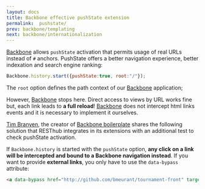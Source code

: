 ```yaml
---
layout: docs
title: Backbone effective pushState extension
permalink:  pushstate/
prev: backbone/templating
next: backbone/internationalization
---
```


[Backbone](http://documentcloud.github.com/backbone/) allows `pushState` activation that permits usage of real URLs instead
of `#` anchors. PushState offers a better navigation experience, better indexation and search engine ranking:

```javascript
Backbone.history.start({pushState:true, root:"/"});
```

The `root` option defines the path context of our [Backbone](http://documentcloud.github.com/backbone/) application;

However, [Backbone](http://documentcloud.github.com/backbone/) stops here. Direct access to views by URL works fine but,
each link leads to **a full reload**! [Backbone](http://documentcloud.github.com/backbone/) does not intercept html links events
and it is necessary to implement it ourselves.

[Tim Branyen](https://twitter.com/tbranyen), the creator of [Backbone boilerplate](http://github.com/tbranyen/backbone-boilerplate)
shares the following solution that RESThub integrates in its extensions with an additional test to check pushState activation.

If `Backbone.history` is started with the `pushState` option, **any click on a link will be intercepted and bound to a Backbone
navigation instead**. If you want to provide **external links**, you only have to use the `data-bypass` attribute:

```html
<a data-bypass href="http://github.com/bmeurant/tournament-front" target="_blank">
```